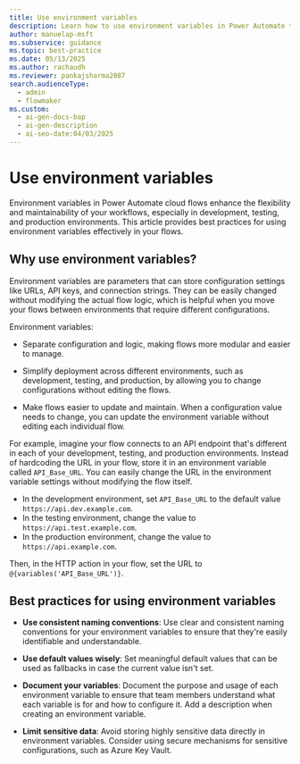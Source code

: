 ```yaml
---
title: Use environment variables
description: Learn how to use environment variables in Power Automate to separate configuration from logic, making your workflows modular and easier to manage.
author: manuelap-msft
ms.subservice: guidance
ms.topic: best-practice
ms.date: 05/13/2025
ms.author: rachaudh
ms.reviewer: pankajsharma2087
search.audienceType:
  - admin
  - flowmaker
ms.custom:
  - ai-gen-docs-bap
  - ai-gen-description
  - ai-seo-date:04/03/2025
---
```


# Use environment variables

Environment variables in Power Automate cloud flows enhance the flexibility and maintainability of your workflows, especially in development, testing, and production environments. This article provides best practices for using environment variables effectively in your flows.

## Why use environment variables?

Environment variables are parameters that can store configuration settings like URLs, API keys, and connection strings. They can be easily changed without modifying the actual flow logic, which is helpful when you move your flows between environments that require different configurations.

Environment variables:

- Separate configuration and logic, making flows more modular and easier to manage.

- Simplify deployment across different environments, such as development, testing, and production, by allowing you to change configurations without editing the flows.

- Make flows easier to update and maintain. When a configuration value needs to change, you can update the environment variable without editing each individual flow.

For example, imagine your flow connects to an API endpoint that's different in each of your development, testing, and production environments. Instead of hardcoding the URL in your flow, store it in an environment variable called `API_Base_URL`. You can easily change the URL in the environment variable settings without modifying the flow itself.

- In the development environment, set `API_Base_URL` to the default value `https://api.dev.example.com`.
- In the testing environment, change the value to `https://api.test.example.com`.
- In the production environment, change the value to `https://api.example.com`.

Then, in the HTTP action in your flow, set the URL to `@{variables('API_Base_URL')}`.

## Best practices for using environment variables

- **Use consistent naming conventions**: Use clear and consistent naming conventions for your environment variables to ensure that they're easily identifiable and understandable.

- **Use default values wisely**: Set meaningful default values that can be used as fallbacks in case the current value isn't set.

- **Document your variables**: Document the purpose and usage of each environment variable to ensure that team members understand what each variable is for and how to configure it. Add a description when creating an environment variable.

- **Limit sensitive data**: Avoid storing highly sensitive data directly in environment variables. Consider using secure mechanisms for sensitive configurations, such as Azure Key Vault.
